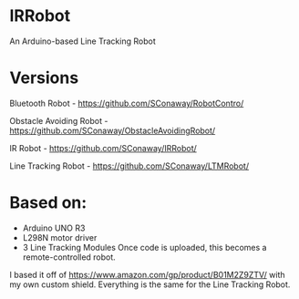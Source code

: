 # IRRobot
An Arduino-based Line Tracking Robot

Versions
===

Bluetooth Robot - https://github.com/SConaway/RobotContro/

Obstacle Avoiding Robot - https://github.com/SConaway/ObstacleAvoidingRobot/

IR Robot - https://github.com/SConaway/IRRobot/

Line Tracking Robot - https://github.com/SConaway/LTMRobot/

Based on:
===
*  Arduino UNO R3
*  L298N motor driver
*  3 Line Tracking Modules
Once code is uploaded, this becomes a remote-controlled robot.

I based it off of https://www.amazon.com/gp/product/B01M2Z9ZTV/ with my own custom shield. Everything is the same for the Line Tracking Robot.

